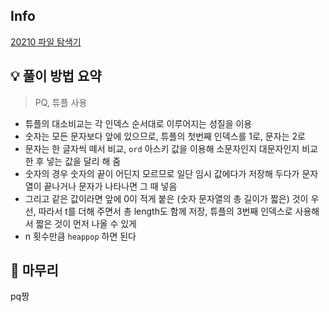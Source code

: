 ## Info
[20210 파일 탐색기](https://www.acmicpc.net/problem/20210)

## 💡 풀이 방법 요약
> PQ, 튜플 사용
- 튜플의 대소비교는 각 인덱스 순서대로 이루어지는 성질을 이용
- 숫자는 모든 문자보다 앞에 있으므로, 튜플의 첫번째 인덱스를 1로, 문자는 2로
- 문자는 한 글자씩 떼서 비교, `ord` 아스키 값을 이용해 소문자인지 대문자인지 비교한 후 넣는 값을 달리 해 줌
- 숫자의 경우 숫자의 끝이 어딘지 모르므로 일단 임시 값에다가 저장해 두다가 문자열이 끝나거나 문자가 나타나면 그 때 넣음
- 그리고 같은 값이라면 앞에 0이 적게 붙은 (숫자 문자열의 총 길이가 짧은) 것이 우선, 따라서 t를 더해 주면서 총 length도 함께 저장, 튜플의 3번째 인덱스로 사용해서 짧은 것이 먼저 나올 수 있게
- n 횟수만큼 `heappop` 하면 된다

## 🙂 마무리
pq짱